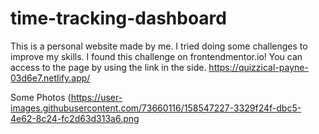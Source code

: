 # time-tracking-dashboard

This is a personal website made by me. I tried doing some challenges to improve my skills. I found this challenge on frontendmentor.io! You can access to the page by using the link in the side. https://quizzical-payne-03d6e7.netlify.app/

Some Photos
(https://user-images.githubusercontent.com/73660116/158547227-3329f24f-dbc5-4e62-8c24-fc2d63d313a6.png

